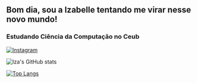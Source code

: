 ## Bom dia, sou a Izabelle tentando me virar nesse novo mundo!


### Estudando Ciência da Computação no Ceub 




[![Instagram](https://img.shields.io/badge/Instagram-E4405F?style=for-the-badge&logo=instagram&logoColor=white)](https://www.instagram.com/izabelle_alencar_/)



![Iza's GitHub stats](https://github-readme-stats.vercel.app/api?username=izabellealencar05&show_icons=true&theme=radical)

[![Top Langs](https://github-readme-stats.vercel.app/api/top-langs/?username=izabellealencar05&layout=donut-vertical)](https://github.com/izabellealencar05/github-readme-stats)








